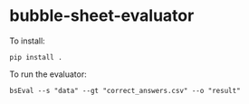 # bubble-sheet-evaluator

To install: 
 ```
 pip install .
 ```
 
 To run the evaluator:
 ```
 bsEval --s "data" --gt "correct_answers.csv" --o "result"
 ```
